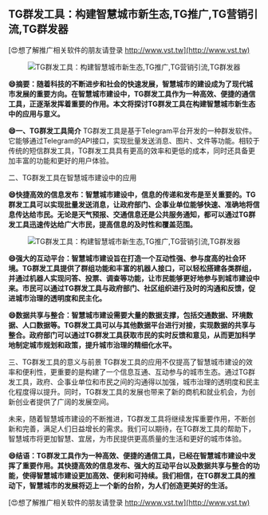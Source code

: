## **TG群发工具：构建智慧城市新生态,TG推广,TG营销引流,TG群发器**

[😍想了解推广相关软件的朋友请登录 http://www.vst.tw](http://www.vst.tw)

 <center><img src="https://vst.tw/MP4/tuiguang/png/2.png" alt="TG群发工具：构建智慧城市新生态,TG推广,TG营销引流,TG群发器"></center>

**😄摘要：随着科技的不断进步和社会的快速发展，智慧城市的建设成为了现代城市发展的重要方向。在智慧城市建设中，TG群发工具作为一种高效、便捷的通信工具，正逐渐发挥着重要的作用。本文将探讨TG群发工具在构建智慧城市新生态中的应用与意义。**

**😄一、TG群发工具简介**
TG群发工具是基于Telegram平台开发的一种群发软件。它能够通过Telegram的API接口，实现批量发送消息、图片、文件等功能。相较于传统的短信群发工具，TG群发工具具有更高的效率和更低的成本，同时还具备更加丰富的功能和更好的用户体验。

二、TG群发工具在智慧城市建设中的应用

**😄快捷高效的信息发布：智慧城市建设中，信息的传递和发布是至关重要的。TG群发工具可以实现批量发送消息，让政府部门、企事业单位能够快速、准确地将信息传达给市民。无论是天气预报、交通信息还是公共服务通知，都可以通过TG群发工具迅速传达给广大市民，提高信息的及时性和覆盖范围。**

 <center><img src="https://vst.tw/MP4/tuiguang/png/1.png" alt="TG群发工具：构建智慧城市新生态,TG推广,TG营销引流,TG群发器"></center>

**😄强大的互动平台：智慧城市建设旨在打造一个互动性强、参与度高的社会环境。TG群发工具提供了群组功能和丰富的机器人接口，可以轻松搭建各类群组，并通过机器人实现问答、投票、调查等功能，让市民能够更好地参与到城市建设中来。市民可以通过TG群发工具与政府部门、社区组织进行及时的沟通和反馈，促进城市治理的透明度和民主化。**

**😄数据共享与整合：智慧城市建设需要大量的数据支撑，包括交通数据、环境数据、人口数据等。TG群发工具可以与其他数据平台进行对接，实现数据的共享与整合。政府部门可以通过TG群发工具获取市民的实时反馈和意见，从而更加科学地制定城市规划和政策，提升城市治理的精细化水平。**

三、TG群发工具的意义与前景
TG群发工具的应用不仅提高了智慧城市建设的效率和便利性，更重要的是构建了一个信息互通、互动参与的城市生态。通过TG群发工具，政府、企事业单位和市民之间的沟通得以加强，城市治理的透明度和民主化程度得以提升。同时，TG群发工具的发展也带来了新的商机和就业机会，为创新创业者提供了广阔的发展空间。

未来，随着智慧城市建设的不断推进，TG群发工具将继续发挥重要作用，不断创新和完善，满足人们日益增长的需求。我们可以期待，在TG群发工具的帮助下，智慧城市将更加智慧、宜居，为市民提供更高质量的生活和更好的城市体验。

**😄结语：TG群发工具作为一种高效、便捷的通信工具，已经在智慧城市建设中发挥了重要作用。其快捷高效的信息发布、强大的互动平台以及数据共享与整合的功能，使得智慧城市建设更加高效、便利和可持续。我们相信，在TG群发工具的推动下，智慧城市的发展将迈上一个新的台阶，为人们创造更美好的生活。**

[😍想了解推广相关软件的朋友请登录 http://www.vst.tw](http://www.vst.tw)




